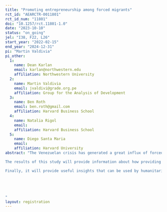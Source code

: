 ```yaml
---
title: "Promoting entrepreneurship among forced migrants"
rct_id: "AEARCTR-0011801"
rct_id_num: "11801"
doi: "10.1257/rct.11801-1.0"
date: "2023-10-10"
status: "on_going"
jel: "I38, F22, L26"
start_year: "2022-02-15"
end_year: "2024-12-31"
pi: "Martin Valdivia"
pi_other:
  1:
    name: Dean Karlan
    email: karlan@northwestern.edu
    affiliation: Northwestern University
  2:
    name: Martin Valdivia
    email: jvaldivi@grade.org.pe
    affiliation: Group for the Analysis of Development
  3:
    name: Ben Roth
    email: ben.roth@gmail.com
    affiliation: Harvard Business School
  4:
    name: Natalia Rigol
    email: 
    affiliation: Harvard Business School
  5:
    name: Diego Santa Maria
    email: 
    affiliation: Harvard University
abstract: "The Venezuelan crisis has generated a great influx of forced migrants into Peru in the last five years, representing a significant challenge to the mostly informal and precarious labor markets. Due to this situation, IPA and Save the Children (StC) have teamed up to evaluate the impact of a cash transfer program aimed at helping start or improve the entrepreneurships of forced migrants. StC recruits vulnerable families of Venezuelan migrants and provides some initial emergency support, followed by help to increase their income-generating capacities. Our study focuses on those that are selected into and finish a business training program, mainly women, and randomly assign them to receive a cash transfer to fund the creation of a new firm or the expansion of an already established one.  
The results of this study will provide information about how providing capital to immigrant entrepreneurs affects the profitability and sustainability of their businesses, with a focus on how exactly the money is spent and the perceived and realized resilience of the businesses to external volatility. They will also shed light on how entrepreneurship outcomes interact with the recipient’s household situation, by examining  other sources of income, other members’ labor market situation, and household expenses across different categories.
Finally, it will provide useful insights that can be used by humanitarian and development organizations to better target entrepreneurship activities, transition households out of humanitarian aid, and enhance the sustainability of cash project outcomes. If the grant for entrepreneurs has a positive effect on migrants, especially after the cash assistance ends, it would be one of the very few livelihood interventions proven to work in humanitarian contexts.


"
layout: registration
---
```


